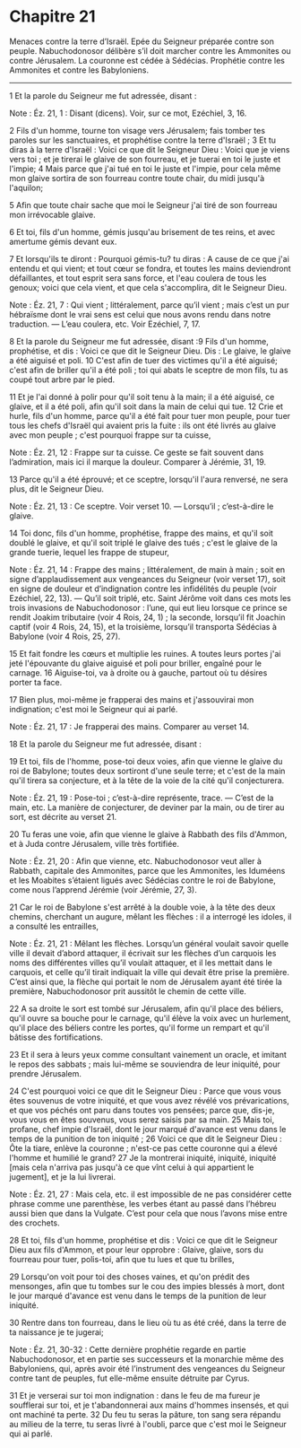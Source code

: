 # Chapitre 21

Menaces contre la terre d’Israël.
Epée du Seigneur préparée contre son peuple.
Nabuchodonosor délibère s’il doit marcher contre les Ammonites ou contre Jérusalem.
La couronne est cédée à Sédécias.
Prophétie contre les Ammonites et contre les Babyloniens.

***

1 Et la parole du Seigneur me fut adressée, disant :

<span class="bible-note">Note : </span> Éz. 21, 1 : Disant (dicens). Voir, sur ce mot, Ezéchiel, 3, 16.


2 Fils d'un homme, tourne ton visage vers Jérusalem; fais tomber tes paroles sur les sanctuaires, et prophétise contre la terre d'Israël ; 3 Et tu diras à la terre d'Israël : Voici ce que dit le Seigneur Dieu : Voici que je viens vers toi ; et je tirerai le glaive de son fourreau, et je tuerai en toi le juste et l'impie; 4 Mais parce que j'ai tué en toi le juste et l'impie, pour cela même mon glaive sortira de son fourreau contre toute chair, du midi jusqu'à l'aquilon;


5 Afin que toute chair sache que moi le Seigneur j'ai tiré de son fourreau mon irrévocable glaive.


6 Et toi, fils d'un homme, gémis jusqu'au brisement de tes reins, et avec amertume gémis devant eux.


7 Et lorsqu'ils te diront : Pourquoi gémis-tu? tu diras : A cause de ce que j'ai entendu et qui vient; et tout cœur se fondra, et toutes les mains deviendront défaillantes, et tout esprit sera sans force, et l'eau coulera de tous les genoux; voici que cela vient, et que cela s'accomplira, dit le Seigneur Dieu.

<span class="bible-note">Note : </span> Éz. 21, 7 : Qui vient ; littéralement, parce qu’il vient ; mais c’est un pur hébraïsme dont le vrai sens est celui que nous avons rendu dans notre traduction. ― L’eau coulera, etc. Voir Ezéchiel, 7, 17.

8 Et la parole du Seigneur me fut adressée, disant :9 Fils d'un homme, prophétise, et dis : Voici ce que dit le Seigneur Dieu. Dis : Le glaive, le glaive a été aiguisé et poli. 10 C'est afin de tuer des victimes qu'il a été aiguisé; c'est afin de briller qu'il a été poli ; toi qui abats le sceptre de mon fils, tu as coupé tout arbre par le pied.


11 Et je l'ai donné à polir pour qu'il soit tenu à la main; il a été aiguisé, ce glaive, et il a été poli, afin qu'il soit dans la main de celui qui tue. 12 Crie et hurle, fils d'un homme, parce qu'il a été fait pour tuer mon peuple, pour tuer tous les chefs d'Israël qui avaient pris la fuite : ils ont été livrés au glaive avec mon peuple ; c'est pourquoi frappe sur ta cuisse,

<span class="bible-note">Note : </span> Éz. 21, 12 : Frappe sur ta cuisse. Ce geste se fait souvent dans l’admiration, mais ici il marque la douleur. Comparer à Jérémie, 31, 19.


13 Parce qu'il a été éprouvé; et ce sceptre, lorsqu'il l'aura renversé, ne sera plus, dit le Seigneur Dieu.

<span class="bible-note">Note : </span> Éz. 21, 13 : Ce sceptre. Voir verset 10. ― Lorsqu’il ; c’est-à-dire le glaive.


14 Toi donc, fils d'un homme, prophétise, frappe des mains, et qu'il soit doublé le glaive, et qu'il soit triplé le glaive des tués ; c'est le glaive de la grande tuerie, lequel les frappe de stupeur,

<span class="bible-note">Note : </span> Éz. 21, 14 : Frappe des mains ; littéralement, de main à main ; soit en signe d’applaudissement aux vengeances du Seigneur (voir verset 17), soit en signe de douleur et d’indignation contre les infidélités du peuple (voir Ezéchiel, 22, 13). ― Qu’il soit triplé, etc. Saint Jérôme voit dans ces mots les trois invasions de Nabuchodonosor : l’une, qui eut lieu lorsque ce prince se rendit Joakim tributaire (voir 4 Rois, 24, 1) ; la seconde, lorsqu’il fit Joachin captif (voir 4 Rois, 24, 15), et la troisième, lorsqu’il transporta Sédécias à Babylone (voir 4 Rois, 25, 27).

15 Et fait fondre les cœurs et multiplie les ruines. A toutes leurs portes j'ai jeté l'épouvante du glaive aiguisé et poli pour briller, engaîné pour le carnage. 16 Aiguise-toi, va à droite ou à gauche, partout où tu désires porter ta face.


17 Bien plus, moi-même je frapperai des mains et j'assouvirai mon indignation; c'est moi le Seigneur qui ai parlé.

<span class="bible-note">Note : </span> Éz. 21, 17 : Je frapperai des mains. Comparer au verset 14.

18 Et la parole du Seigneur me fut adressée, disant :


19 Et toi, fils de l'homme, pose-toi deux voies, afin que vienne le glaive du roi de Babylone; toutes deux sortiront d'une seule terre; et c'est de la main qu'il tirera sa conjecture, et à la tête de la voie de la cité qu'il conjecturera.

<span class="bible-note">Note : </span> Éz. 21, 19 : Pose-toi ; c’est-à-dire représente, trace. ― C’est de la main, etc. La manière de conjecturer, de deviner par la main, ou de tirer au sort, est décrite au verset 21.

20 Tu feras une voie, afin que vienne le glaive à Rabbath des fils d'Ammon, et à Juda contre Jérusalem, ville très fortifiée.

<span class="bible-note">Note : </span> Éz. 21, 20 : Afin que vienne, etc. Nabuchodonosor veut aller à Rabbath, capitale des Ammonites, parce que les Ammonites, les Iduméens et les Moabites s’étaient ligués avec Sédécias contre le roi de Babylone, come nous l’apprend Jérémie (voir Jérémie, 27, 3).

21 Car le roi de Babylone s'est arrêté à la double voie, à la tête des deux chemins, cherchant un augure, mêlant les flèches : il a interrogé les idoles, il a consulté les entrailles,

<span class="bible-note">Note : </span> Éz. 21, 21 : Mêlant les flèches. Lorsqu’un général voulait savoir quelle ville il devait d’abord attaquer, il écrivait sur les flèches d’un carquois les noms des différentes villes qu’il voulait attaquer, et il les mettait dans le carquois, et celle qu’il tirait indiquait la ville qui devait être prise la première. C’est ainsi que, la flèche qui portait le nom de Jérusalem ayant été tirée la première, Nabuchodonosor prit aussitôt le chemin de cette ville.

22 A sa droite le sort est tombé sur Jérusalem, afin qu'il place des béliers, qu'il ouvre sa bouche pour le carnage, qu'il élève la voix avec un hurlement, qu'il place des béliers contre les portes, qu'il forme un rempart et qu'il bâtisse des fortifications.


23 Et il sera à leurs yeux comme consultant vainement un oracle, et imitant le repos des sabbats ; mais lui-même se souviendra de leur iniquité, pour prendre Jérusalem.


24 C'est pourquoi voici ce que dit le Seigneur Dieu : Parce que vous vous êtes souvenus de votre iniquité, et que vous avez révélé vos prévarications, et que vos péchés ont paru dans toutes vos pensées; parce que, dis-je, vous vous en êtes souvenus, vous serez saisis par sa main. 25 Mais toi, profane, chef impie d'Israël, dont le jour marqué d'avance est venu dans le temps de la punition de ton iniquité ; 26 Voici ce que dit le Seigneur Dieu : Ôte la tiare, enlève la couronne ; n'est-ce pas cette couronne qui a élevé l'homme et humilié le grand? 27 Je la montrerai iniquité, iniquité, iniquité [mais cela n'arriva pas jusqu'à ce que vînt celui à qui appartient le jugement], et je la lui livrerai.

<span class="bible-note">Note : </span> Éz. 21, 27 : Mais cela, etc. il est impossible de ne pas considérer cette phrase comme une parenthèse, les verbes étant au passé dans l’hébreu aussi bien que dans la Vulgate. C’est pour cela que nous l’avons mise entre des crochets.

28 Et toi, fils d'un homme, prophétise et dis : Voici ce que dit le Seigneur Dieu aux fils d'Ammon, et pour leur opprobre : Glaive, glaive, sors du fourreau pour tuer, polis-toi, afin que tu lues et que tu brilles,


29 Lorsqu'on voit pour toi des choses vaines, et qu'on prédit des mensonges, afin que tu tombes sur le cou des impies blessés à mort, dont le jour marqué d'avance est venu dans le temps de la punition de leur iniquité.


30 Rentre dans ton fourreau, dans le lieu où tu as été créé, dans la terre de ta naissance je te jugerai;

<span class="bible-note">Note : </span> Éz. 21, 30-32 : Cette dernière prophétie regarde en partie Nabuchodonosor, et en partie ses successeurs et la monarchie même des Babyloniens, qui, après avoir été l’instrument des vengeances du Seigneur contre tant de peuples, fut elle-même ensuite détruite par Cyrus.

31 Et je verserai sur toi mon indignation : dans le feu de ma fureur je soufflerai sur toi, et je t'abandonnerai aux mains d'hommes insensés, et qui ont machiné ta perte. 32 Du feu tu seras la pâture, ton sang sera répandu au milieu de la terre, tu seras livré à l'oubli, parce que c'est moi le Seigneur qui ai parlé.


